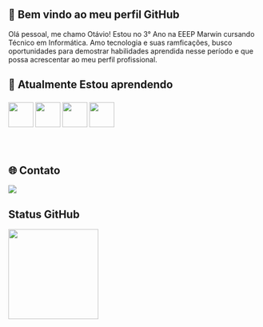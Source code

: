 ## 👋 Bem vindo ao meu perfil GitHub 
Olá pessoal, me chamo Otávio! Estou no 3° Ano na EEEP Marwin cursando Técnico em Informática.
Amo tecnologia e suas ramficações, busco oportunidades para demostrar habilidades aprendida nesse período e que possa acrescentar ao meu perfil profissional.
    
## 📘 Atualmente Estou aprendendo

<div id="Icones" style="line-height: 100px;">
<img src="https://cdn.jsdelivr.net/gh/devicons/devicon@latest/icons/javascript/javascript-original.svg" width="50px"/> 
<img src="https://cdn.jsdelivr.net/gh/devicons/devicon@latest/icons/sqldeveloper/sqldeveloper-original.svg" width="50px"/>
<img src="https://cdn.jsdelivr.net/gh/devicons/devicon@latest/icons/html5/html5-original.svg" width="50px"/>
<img src="https://cdn.jsdelivr.net/gh/devicons/devicon@latest/icons/css3/css3-original.svg" width="50px"/>
</div>
<div id="Contato"> 

## 🌐 Contato
<a href="https://www.instagram.com/levi.holanda07?igsh=MWZvOGQwdWx4Z3JvYg==" target="_blank"><img loading="lazy" src="https://img.shields.io/badge/-Instagram-%23E4405F?style=for-the-badge&logo=instagram&logoColor=white" target="_blank"></a>
</div>
  
## Status GitHub
<a href="https://github.com/TechOtavio">
<img loading="lazy" height="180em" src="https://github-readme-stats.vercel.app/api/top-langs/?username=TechOtavio&layout=compact&langs_count=7&theme=dracula"/>    
